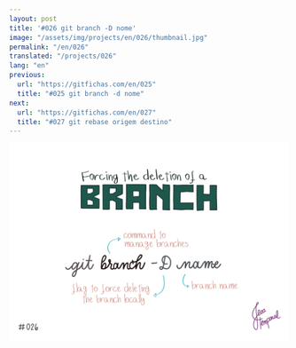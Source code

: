 ```yaml
---
layout: post
title: '#026 git branch -D nome'
image: "/assets/img/projects/en/026/thumbnail.jpg"
permalink: "/en/026"
translated: "/projects/026"
lang: "en"
previous:
  url: "https://gitfichas.com/en/025"
  title: "#025 git branch -d nome"
next:
  url: "https://gitfichas.com/en/027"
  title: "#027 git rebase origem destino"
---
```


<img alt="Para apagar um branch localmente e no remote use git branch -D nome-do-branch" src="/assets/img/projects/en/026/full.jpg">